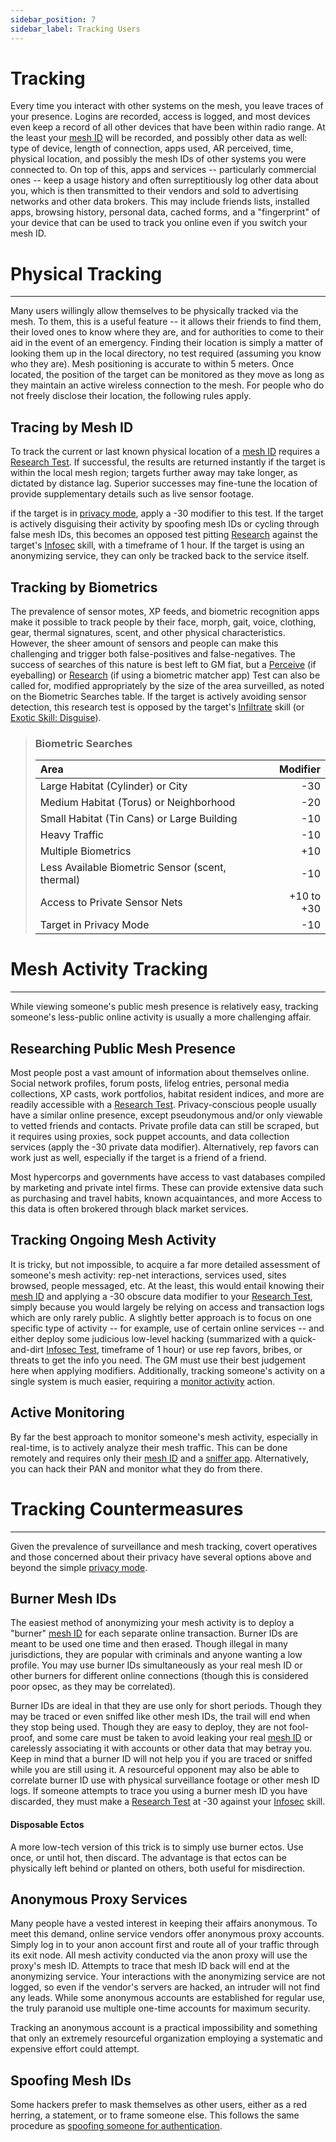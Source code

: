 ```yaml
---
sidebar_position: 7
sidebar_label: Tracking Users
---
```


# Tracking

Every time you interact with other systems on the mesh, you leave traces of your presence.  Logins are recorded, access is logged, and most devices even keep a record of all other devices that have been within radio range.  At the least your [mesh ID](Hacking/Authentication%20&%20Encryption.md#mesh-id) will be recorded, and possibly other data as well: type of device, length of connection, apps used, AR perceived, time, physical location, and possibly the mesh IDs of other systems you were connected to.  On top of this, apps and services -- particularly commercial ones -- keep a usage history and often surreptitiously log other data about you, which is then transmitted to their vendors and sold to advertising networks and other data brokers.  This may include friends lists, installed apps, browsing history, personal data, cached forms, and a "fingerprint" of your device that can be used to track you online even if you switch your mesh ID.

# Physical Tracking
---
Many users willingly allow themselves to be physically tracked via the mesh.  To them, this is a useful feature -- it allows their friends to find them, their loved ones to know where they are, and for authorities to come to their aid in the event of an emergency.  Finding their location is simply a matter of looking them up in the local directory, no test required (assuming you know who they are).  Mesh positioning is accurate to within 5 meters.  Once located, the position of the target can be monitored as they move as long as they maintain an active wireless connection to the mesh.  For people who do not freely disclose their location, the following rules apply.

## Tracing by Mesh ID

To track the current or last known physical location of a [mesh ID](Hacking/Authentication%20&%20Encryption.md#mesh-id) requires a [Research Test](Research.md#research-tests).  If successful, the results are returned instantly if the target is within the local mesh region; targets further away may take longer, as dictated by distance lag.  Superior successes may fine-tune the location of provide supplementary details such as live sensor footage.

if the target is in [privacy mode](Mesh%20Introduction.md#privacy-mode), apply a -30 modifier to this test.  If the target is actively disguising their activity by spoofing mesh IDs or cycling through false mesh IDs, this becomes an opposed test pitting [Research](../Skills.md#research) against the target's [Infosec](../Skills.md#infosec) skill, with a timeframe of 1 hour.  If the target is using an anonymizing service, they can only be tracked back to the service itself.

## Tracking by Biometrics

The prevalence of sensor motes, XP feeds, and biometric recognition apps make it possible to track people by their face, morph, gait, voice, clothing, gear, thermal signatures, scent, and other physical characteristics.  However, the sheer amount of sensors and people can make this challenging and trigger both false-positives and false-negatives.  The success of searches of this nature is best left to GM fiat, but a [Perceive](../Skills.md#perceive) (if eyeballing) or [Research](../Skills.md#research) (if using a biometric matcher app) Test can also be called for, modified appropriately by the size of the area surveilled, as noted on the Biometric Searches table.  If the target is actively avoiding sensor detection, this research test is opposed by the target's [Infiltrate](../Skills.md) skill (or [Exotic Skill: Disguise](../Skills.md)).

> ### Biometric Searches
> | Area | Modifier |
> |:-- | --:|
> |Large Habitat (Cylinder) or City | -30 |
> | Medium Habitat (Torus) or Neighborhood | -20 |
> | Small Habitat (Tin Cans) or Large Building | -10 |
> | Heavy Traffic | -10 |
> | Multiple Biometrics | +10 |
> | Less Available Biometric Sensor (scent, thermal) | -10 |
> | Access to Private Sensor Nets | +10 to +30 |
> | Target in Privacy Mode | -10 |

# Mesh Activity Tracking
---
While viewing someone's public mesh presence is relatively easy, tracking someone's less-public online activity is usually a more challenging affair.

## Researching Public Mesh Presence
Most people post a vast amount of information about themselves online.  Social network profiles, forum posts, lifelog entries, personal media collections, XP casts, work portfolios, habitat resident indices, and more are readily accessible with a [Research Test](Research.md#research-tests).  Privacy-conscious people usually have a similar online presence, except pseudonymous and/or only viewable to vetted friends and contacts.  Private profile data can still be scraped, but it requires using proxies, sock puppet accounts, and data collection services (apply the -30 private data modifier).  Alternatively, rep favors can work just as well, especially if the target is a friend of a friend.

Most hypercorps and governments have access to vast databases compiled by marketing and private intel firms.  These can provide extensive data such as purchasing and travel habits, known acquaintances, and more  Access to this data is often brokered through black market services.

## Tracking Ongoing Mesh Activity
It is tricky, but not impossible, to acquire a far more detailed assessment of someone's mesh activity: rep-net interactions, services used, sites browsed, people messaged, etc.  At the least, this would entail knowing their [mesh ID](Hacking/Authentication%20&%20Encryption.md#mesh-id) and applying a -30 obscure data modifier to your [Research Test](Research.md#research-tests), simply because you would largely be relying on access and transaction logs which are only rarely public.  A slightly better approach is to focus on one specific type of activity -- for example, use of certain online services -- and either deploy some judicious low-level hacking (summarized with a quick-and-dirt [Infosec Test](../Skills.md#infosec), timeframe of 1 hour) or use rep favors, bribes, or threats to get the info you need.  The GM must use their best judgement here when applying modifiers.  Additionally, tracking someone's activity on a single system is much easier, requiring a [monitor activity](Mesh%20Actions.md#monitor-activity) action.

## Active Monitoring
By far the best approach to monitor someone's mesh activity, especially in real-time, is to actively analyze their mesh traffic.  This can be done remotely and requires only their [mesh ID](Hacking/Authentication%20&%20Encryption.md#mesh-id) and a [sniffer app](Devices.md#sniffing).  Alternatively, you can hack their PAN and monitor what they do from there.

# Tracking Countermeasures
---
Given the prevalence of surveillance and mesh tracking, covert operatives and those concerned about their privacy have several options above and beyond the simple [privacy mode](Mesh%20Introduction.md#privacy-mode).

## Burner Mesh IDs
The easiest method of anonymizing your mesh activity is to deploy a "burner" [mesh ID](Hacking/Authentication%20&%20Encryption.md#mesh-id) for each separate online transaction.  Burner IDs are meant to be used one time and then erased.  Though illegal in many jurisdictions, they are popular with criminals and anyone wanting a low profile.  You may use burner IDs simultaneously as your real mesh ID or other burners for different online connections (though this is considered poor opsec, as they may be correlated).

Burner IDs are ideal in that they are use only for short periods.  Though they may be traced or even sniffed like other mesh IDs, the trail will end when they stop being used.  Though they are easy to deploy, they are not fool-proof, and some care must be taken to avoid leaking your real [mesh ID](Hacking/Authentication%20&%20Encryption.md#mesh-id) or carelessly associating it with accounts or other data that may betray you.  Keep in mind that a burner ID will not help you if you are traced or sniffed while you are still using it.  A resourceful opponent may also be able to correlate burner ID use with physical surveillance footage or other mesh ID logs.  If someone attempts to trace you using a burner mesh ID you have discarded, they must make a [Research Test](Research.md#research-tests) at -30 against your [Infosec](../Skills.md#infosec) skill.

#### Disposable Ectos
A more low-tech version of this trick is to simply use burner ectos.  Use once, or until hot, then discard.  The advantage is that ectos can be physically left behind or planted on others, both useful for misdirection.

## Anonymous Proxy Services
Many people have a vested interest in keeping their affairs anonymous.  To meet this demand, online service vendors offer anonymous proxy accounts.  Simply log in to your anon account first and route all of your traffic through its exit node.  All mesh activity conducted via the anon proxy will use the proxy's mesh ID.  Attempts to trace that mesh ID back will end at the anonymizing service.  Your interactions with the anonymizing service are not logged, so even if the vendor's servers are hacked, an intruder will not find any leads.  While some anonymous accounts are established for regular use, the truly paranoid use multiple one-time accounts for maximum security.

Tracking an anonymous account is a practical impossibility and something that only an extremely resourceful organization employing a systematic and expensive effort could attempt.

## Spoofing Mesh IDs
Some hackers prefer to mask themselves as other users, either as a red herring, a statement, or to frame someone else.  This follows the same procedure as [spoofing someone for authentication](Hacking/Authentication%20&%20Encryption.md#spoofing).